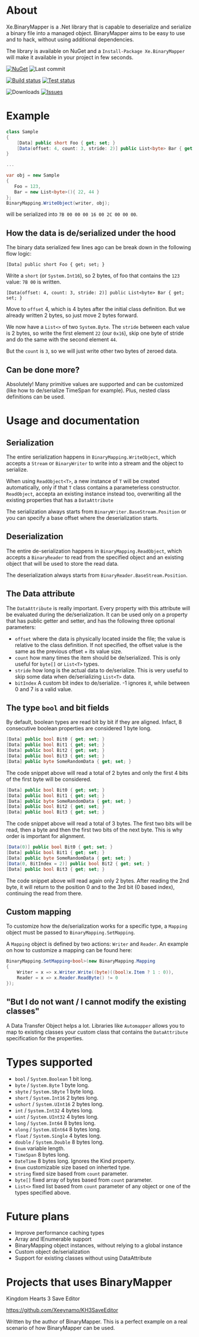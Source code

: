 

# About

Xe.BinaryMapper is a .Net library that is capable to deserialize and serialize a binary file into a managed object. BinaryMapper aims to be easy to use and to hack, without using additional dependencies.

The library is available on NuGet and a `Install-Package Xe.BinaryMapper` will make it available in your project in few seconds.

[![NuGet](https://img.shields.io/nuget/v/Xe.BinaryMapper.svg?style=flat-square&logo=nuget)](https://www.nuget.org/packages/Xe.BinaryMapper/)
![Last commit](https://img.shields.io/github/last-commit/xeeynamo/xe.binarymapper.svg?style=flat-square)

[![Build status](https://img.shields.io/appveyor/ci/xeeynamo/xe-binarymapper/master.svg?style=flat-square&logo=appveyor)](https://ci.appveyor.com/project/xeeynamo/xe-binarymapper/branch/master)
[![Test status](https://img.shields.io/appveyor/tests/xeeynamo/xe-binarymapper.svg?compact_message&style=flat-square&logo=appveyor)](https://ci.appveyor.com/project/xeeynamo/xe-binarymapper/branch/master/tests)

![Downloads](https://img.shields.io/nuget/dt/xe.binarymapper.svg?style=flat-square)
[![Issues](https://img.shields.io/github/issues/xeeynamo/xe.binarymapper.svg?style=flat-square)](https://github.com/xeeynamo/xe.binarymapper/issues)

# Example

 ```csharp
 class Sample
 {
     [Data] public short Foo { get; set; }
     [Data(offset: 4, count: 3, stride: 2)] public List<byte> Bar { get; set; }
 }

 ...

var obj = new Sample
{
    Foo = 123,
    Bar = new List<byte>(){ 22, 44 }
};
BinaryMapping.WriteObject(writer, obj);
```
will be serialized into `7B 00 00 00 16 00 2C 00 00 00`.

## How the data is de/serialized under the hood
The binary data serialized few lines ago can be break down in the following flow logic:

`[Data] public short Foo { get; set; }`

Write a `short` (or `System.Int16`), so 2 bytes, of foo that contains the `123` value: `7B 00` is written.

`[Data(offset: 4, count: 3, stride: 2)] public List<byte> Bar { get; set; }`

Move to `offset` 4, which is 4 bytes after the initial class definition. But we already written 2 bytes, so just move 2 bytes forward.

We now have a `List<>` of two `System.Byte`. The `stride` between each value is 2 bytes, so write the first element `22` (our `0x16`), skip one byte of stride and do the same with the second element `44`.

But the `count` is `3`, so we will just write other two bytes of zeroed data.

## Can be done more?

Absolutely! Many primitive values are supported and can be customized (like how to de/serialize TimeSpan for example). Plus, nested class definitions can be used.

# Usage and documentation

## Serialization

The entire serialization happens in `BinaryMapping.WriteObject`, which accepts a `Stream` or `BinaryWriter` to write into a stream and the object to serialize.

When using `ReadObject<T>`, a new instance of `T` will be created automatically, only if that `T` class contains a parameterless constructor. `ReadObject`, accepta an existing instance instead too, overwriting all the existing properties that has a `DataAttribute`

The serialization always starts from `BinaryWriter.BaseStream.Position` or you can specify a base offset where the deserialization starts.

## Deserialization

The entire de-serialization happens in `BinaryMapping.ReadObject`, which accepts a `BinaryReader` to read from the specified object and an existing object that will be used to store the read data.

The deserialization always starts from `BinaryReader.BaseStream.Position`.

## The Data attribute

The `DataAttribute` is really important. Every property with this attribute will be evaluated during the de/serialization. It can be used only on a property that has public getter and setter, and has the following three optional parameters:

* `offset` where the data is physically located inside the file; the value is relative to the class definition. If not specified, the offset value is the same as the previous offset + its value size.
* `count` how many times the item should be de/serialized. This is only useful for `byte[]` or `List<T>` types.
* `stride` how long is the actual data to de/serialize. This is very useful to skip some data when de/serializing `List<T>` data.
* `bitIndex` A custom bit index to de/serialize. -1 ignores it, while between 0 and 7 is a valid value.

## The type `bool` and bit fields

By default, boolean types are read bit by bit if they are aligned. Infact, 8 consecutive boolean properties are considered 1 byte long.

```csharp
[Data] public bool Bit0 { get; set; }
[Data] public bool Bit1 { get; set; }
[Data] public bool Bit2 { get; set; }
[Data] public bool Bit3 { get; set; }
[Data] public byte SomeRandomData { get; set; }
```

The code snippet above will read a total of 2 bytes and only the first 4 bits of the first byte will be considered.

```csharp
[Data] public bool Bit0 { get; set; }
[Data] public bool Bit1 { get; set; }
[Data] public byte SomeRandomData { get; set; }
[Data] public bool Bit2 { get; set; }
[Data] public bool Bit3 { get; set; }
```

The code snippet above will read a total of 3 bytes. The first two bits will be read, then a byte and then the first two bits of the next byte. This is why order is important for alignment.

```csharp
[Data(0)] public bool Bit0 { get; set; }
[Data] public bool Bit1 { get; set; }
[Data] public byte SomeRandomData { get; set; }
[Data(0, BitIndex = 2)] public bool Bit2 { get; set; }
[Data] public bool Bit3 { get; set; }
```

The code snippet above will read again only 2 bytes. After reading the 2nd byte, it will return to the position 0 and to the 3rd bit (0 based index), continuing the read from there.

## Custom mapping

To customize how the de/serialization works for a specific type, a `Mapping` object must be passed to `BinaryMapping.SetMapping`.

A `Mapping` object is defined by two actions: `Writer` and `Reader`. An example on how to customize a mapping can be found here:

```csharp
BinaryMapping.SetMapping<bool>(new BinaryMapping.Mapping
{
    Writer = x => x.Writer.Write((byte)((bool)x.Item ? 1 : 0)),
    Reader = x => x.Reader.ReadByte() != 0
});
```

## "But I do not want / I cannot modify the existing classes"

A Data Transfer Object helps a lot. Libraries like `Automapper` allows you to map to existing classes your custom class that contains the `DataAttribute` specification for the properties.


# Types supported

* `bool` / `System.Boolean` 1 bit long.
* `byte` / `System.Byte` 1 byte long.
* `sbyte` / `System.SByte` 1 byte long.
* `short` / `System.Int16` 2 bytes long.
* `ushort` / `System.UInt16` 2 bytes long.
* `int` / `System.Int32` 4 bytes long.
* `uint` / `System.UInt32` 4 bytes long.
* `long` / `System.Int64` 8 bytes long.
* `ulong` / `System.UInt64` 8 bytes long.
* `float` / `System.Single` 4 bytes long.
* `double` / `System.Double` 8 bytes long.
* `Enum` variable length.
* `TimeSpan` 8 bytes long.
* `DateTime` 8 bytes long. Ignores the Kind property.
* `Enum` customizable size based on inherted type.
* `string` fixed size based from `count` parameter.
* `byte[]` fixed array of bytes based from `count` parameter.
* `List<>` fixed list based from `count` parameter of any object or one of the types specified above.

# Future plans

* Improve performance caching types
* Array and IEnumerable support
* BinaryMapping object instances, without relying to a global instance
* Custom object de/serialization
* Support for existing classes without using DataAttribute

# Projects that uses BinaryMapper

Kingdom Hearts 3 Save Editor

https://github.com/Xeeynamo/KH3SaveEditor

Written by the author of BinaryMapper. This is a perfect example on a real scenario of how BinaryMapper can be used.